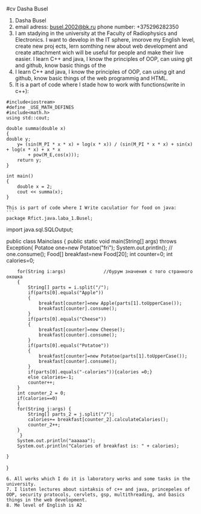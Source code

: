 #cv Dasha Busel

1. Dasha Busel
2. email adress: busel.2002@bk.ru 
   phone number: +375296282350
3. I am stadying in the university at the Faculty of Radiophysics and Electronics. I want to develop in the IT sphere, imorove my English level, create new proj ects, lern somthing new about web development and create attachment wich will be useful for people and make their live easier.
I learn C++ and java, I know the principles of OOP, can using git and github, know basic things of the
4. I learn C++ and java, I know the principles of OOP, can using git and github, know basic things of the web programmig and HTML.
5. It is a part of code where I stade how to work with functions(write in c++):
```
#include<iostream>
#define _USE_MATH_DEFINES
#include<math.h>
using std::cout;

double summa(double x)
{
double y;
	y= (sin(M_PI * x * x) + log(x * x)) / (sin(M_PI * x * x) + sin(x) + log(x * x) + x * x
		+ pow(M_E,cos(x)));
	return y;
}	

int main()
{
	double x = 2;
	cout << summa(x);
}	
```
	This is part of code where I Write caculatior for food on java:
	```
	package Rfict.java.laba_1.Busel;

import java.sql.SQLOutput;

public class Mainclass<args> {
    public static void main(String[] args) throws Exception{
        Potatoe one=new Potatoe("fri");
        System.out.println();
      //  one.consume();
        Food[] breakfast=new Food[20];
        int counter=0;
        int calories=0;

        for(String i:args)              //бурум значения с того странного окошка
        {
            String[] parts = i.split("/");
            if(parts[0].equals("Apple"))
            {
                breakfast[counter]=new Apple(parts[1].toUpperCase());
                breakfast[counter].consume();
            }
            if(parts[0].equals("Cheese"))
            {
                breakfast[counter]=new Cheese();
                breakfast[counter].consume();
            }
            if(parts[0].equals("Potatoe"))
            {
                breakfast[counter]=new Potatoe(parts[1].toUpperCase());
                breakfast[counter].consume();
            }
            if(parts[0].equals("-calories")){calories =0;}
            else calories=-1;
            counter++;
        }
        int counter_2 = 0;
        if(calories==0)
        {
        for(String j:args) {
            String[] parts_2 = j.split("/");
            calories+= breakfast[counter_2].calculateCalories();
            counter_2++;
        }
         }
        System.out.println("aaaaaa");
        System.out.println("Calories of breakfast is: " + calories);

    }
}
```
6. All works which I do it is laboratory works and some tasks in the university.
7. I listen lectures about sintaksis of c++ and java, princepeles of OOP, security pratocols, cervlets, gsp, multithreading, and basics things in the web development.
8. Me level of English is A2
